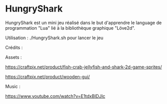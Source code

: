 # HungryShark

HungryShark est un mini jeu réalisé dans le but d'apprendre le language de programmation "Lua" lié à la bibliothèque graphique "Löve2d".

Utilisation : ./HungryShark.sh pour lancer le jeu

Crédits : 

Assets :

https://craftpix.net/product/fish-crab-jellyfish-and-shark-2d-game-sprites/

https://craftpix.net/product/wooden-gui/

Music :

https://www.youtube.com/watch?v=E1tdxBlDJIc
